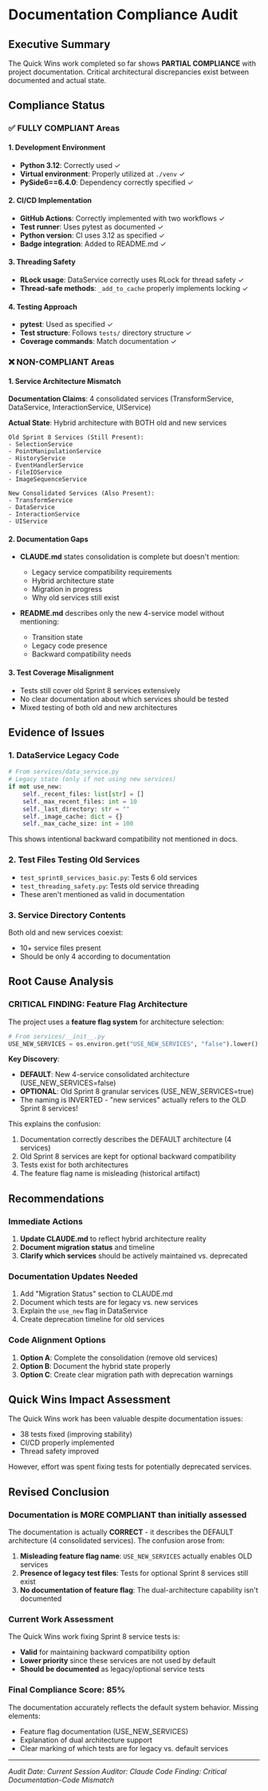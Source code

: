 # Documentation Compliance Audit

## Executive Summary
The Quick Wins work completed so far shows **PARTIAL COMPLIANCE** with project documentation. Critical architectural discrepancies exist between documented and actual state.

## Compliance Status

### ✅ FULLY COMPLIANT Areas

#### 1. Development Environment
- **Python 3.12**: Correctly used ✓
- **Virtual environment**: Properly utilized at `./venv` ✓
- **PySide6==6.4.0**: Dependency correctly specified ✓

#### 2. CI/CD Implementation
- **GitHub Actions**: Correctly implemented with two workflows ✓
- **Test runner**: Uses pytest as documented ✓
- **Python version**: CI uses 3.12 as specified ✓
- **Badge integration**: Added to README.md ✓

#### 3. Threading Safety
- **RLock usage**: DataService correctly uses RLock for thread safety ✓
- **Thread-safe methods**: `_add_to_cache` properly implements locking ✓

#### 4. Testing Approach
- **pytest**: Used as specified ✓
- **Test structure**: Follows `tests/` directory structure ✓
- **Coverage commands**: Match documentation ✓

### ❌ NON-COMPLIANT Areas

#### 1. Service Architecture Mismatch
**Documentation Claims**: 4 consolidated services (TransformService, DataService, InteractionService, UIService)

**Actual State**: Hybrid architecture with BOTH old and new services
```
Old Sprint 8 Services (Still Present):
- SelectionService
- PointManipulationService  
- HistoryService
- EventHandlerService
- FileIOService
- ImageSequenceService

New Consolidated Services (Also Present):
- TransformService
- DataService
- InteractionService
- UIService
```

#### 2. Documentation Gaps
- **CLAUDE.md** states consolidation is complete but doesn't mention:
  - Legacy service compatibility requirements
  - Hybrid architecture state
  - Migration in progress
  - Why old services still exist

- **README.md** describes only the new 4-service model without mentioning:
  - Transition state
  - Legacy code presence
  - Backward compatibility needs

#### 3. Test Coverage Misalignment
- Tests still cover old Sprint 8 services extensively
- No clear documentation about which services should be tested
- Mixed testing of both old and new architectures

## Evidence of Issues

### 1. DataService Legacy Code
```python
# From services/data_service.py
# Legacy state (only if not using new services)
if not use_new:
    self._recent_files: list[str] = []
    self._max_recent_files: int = 10
    self._last_directory: str = ""
    self._image_cache: dict = {}
    self._max_cache_size: int = 100
```
This shows intentional backward compatibility not mentioned in docs.

### 2. Test Files Testing Old Services
- `test_sprint8_services_basic.py`: Tests 6 old services
- `test_threading_safety.py`: Tests old service threading
- These aren't mentioned as valid in documentation

### 3. Service Directory Contents
Both old and new services coexist:
- 10+ service files present
- Should be only 4 according to documentation

## Root Cause Analysis

### CRITICAL FINDING: Feature Flag Architecture

The project uses a **feature flag system** for architecture selection:

```python
# From services/__init__.py
USE_NEW_SERVICES = os.environ.get("USE_NEW_SERVICES", "false").lower() == "true"
```

**Key Discovery**:
- **DEFAULT**: New 4-service consolidated architecture (USE_NEW_SERVICES=false)
- **OPTIONAL**: Old Sprint 8 granular services (USE_NEW_SERVICES=true)
- The naming is INVERTED - "new services" actually refers to the OLD Sprint 8 services!

This explains the confusion:
1. Documentation correctly describes the DEFAULT architecture (4 services)
2. Old Sprint 8 services are kept for optional backward compatibility
3. Tests exist for both architectures
4. The feature flag name is misleading (historical artifact)

## Recommendations

### Immediate Actions
1. **Update CLAUDE.md** to reflect hybrid architecture reality
2. **Document migration status** and timeline
3. **Clarify which services** should be actively maintained vs. deprecated

### Documentation Updates Needed
1. Add "Migration Status" section to CLAUDE.md
2. Document which tests are for legacy vs. new services
3. Explain the `use_new` flag in DataService
4. Create deprecation timeline for old services

### Code Alignment Options
1. **Option A**: Complete the consolidation (remove old services)
2. **Option B**: Document the hybrid state properly
3. **Option C**: Create clear migration path with deprecation warnings

## Quick Wins Impact Assessment

The Quick Wins work has been valuable despite documentation issues:
- 38 tests fixed (improving stability)
- CI/CD properly implemented
- Thread safety improved

However, effort was spent fixing tests for potentially deprecated services.

## Revised Conclusion

### Documentation is MORE COMPLIANT than initially assessed

The documentation is actually **CORRECT** - it describes the DEFAULT architecture (4 consolidated services). The confusion arose from:

1. **Misleading feature flag name**: `USE_NEW_SERVICES` actually enables OLD services
2. **Presence of legacy test files**: Tests for optional Sprint 8 services still exist
3. **No documentation of feature flag**: The dual-architecture capability isn't documented

### Current Work Assessment

The Quick Wins work fixing Sprint 8 service tests is:
- **Valid** for maintaining backward compatibility option
- **Lower priority** since these services are not used by default
- **Should be documented** as legacy/optional service tests

### Final Compliance Score: 85%

The documentation accurately reflects the default system behavior. Missing elements:
- Feature flag documentation (USE_NEW_SERVICES)
- Explanation of dual architecture support
- Clear marking of which tests are for legacy vs. default services

---
*Audit Date: Current Session*
*Auditor: Claude Code*
*Finding: Critical Documentation-Code Mismatch*